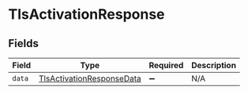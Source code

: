 # TlsActivationResponse


## Fields

| Field                                                                         | Type                                                                          | Required                                                                      | Description                                                                   |
| ----------------------------------------------------------------------------- | ----------------------------------------------------------------------------- | ----------------------------------------------------------------------------- | ----------------------------------------------------------------------------- |
| `data`                                                                        | [TlsActivationResponseData](../../models/shared/tlsactivationresponsedata.md) | :heavy_minus_sign:                                                            | N/A                                                                           |